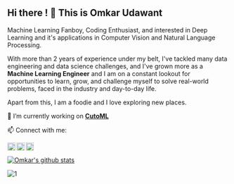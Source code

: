 ## Hi there !  👋 This is Omkar Udawant

Machine Learning Fanboy, Coding Enthusiast, and interested in Deep Learning and it's applications in Computer Vision and Natural Language Processing. 

With more than 2 years of experience under my belt, I've tackled many data engineering and data science challenges, and I've grown more as a **Machine Learning Engineer** and I am on a constant lookout for opportunities to learn, grow, and challenge myself to solve real-world problems, faced in the industry and day-to-day life.

Apart from this, I am a foodie and I love exploring new places.

🔭 I’m currently working on **[CutoML](https://github.com/omkarudawant/CutoML)**



📫 Connect with me: 

[<img align="left" alt="omkarudawant | LinkedIn" width="18px" src="https://cdn.jsdelivr.net/npm/simple-icons@v3/icons/linkedin.svg" />][linkedin]
[<img align="left" alt="omkarudawant | Instagram" width="18px" src="https://cdn.jsdelivr.net/npm/simple-icons@v3/icons/instagram.svg" />][instagram]
[<img align="left" alt="omkarudawant | Medium" width="18px" src="https://cdn.jsdelivr.net/npm/simple-icons@v3/icons/medium.svg" />][medium]


[instagram]: https://www.instagram.com/omcarudawant/
[linkedin]: https://linkedin.com/in/omkarudawant
[medium]: https://medium.com/@omkarudawant 
<br>



[![Omkar's github stats](https://github-readme-stats.vercel.app/api?username=omkarudawant&theme=blue-green)](https://github.com/omkarudawant/github-readme-stats)


![1](https://github-readme-stats.vercel.app/api/top-langs/?username=omkarudawant&theme=blue-green)


<!--
**omkarudawant/omkarudawant** is a ✨ _special_ ✨ repository because its `README.md` (this file) appears on your GitHub profile.

Here are some ideas to get you started:


- 🌱 I’m currently learning ...
- 👯 I’m looking to collaborate on ...
- 🤔 I’m looking for help with ...
- 💬 Ask me about ...
- 📫 How to reach me: ...
- 😄 Pronouns: ...
- ⚡ Fun fact: ...
-->
